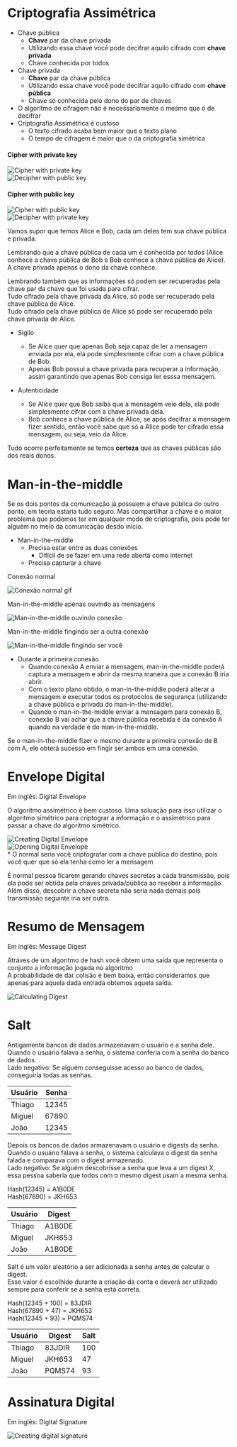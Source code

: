 
# Criptografia Assimétrica

* Chave pública
  * **Chave** par da chave privada
  * Utilizando essa chave você pode decifrar aquilo cifrado com **chave privada**
  * Chave conhecida por todos
* Chave privada
  * **Chave** par da chave pública
  * Utilizando essa chave você pode decifrar aquilo cifrado com **chave pública**
  * Chave só conhecida pelo dono do par de chaves
* O algoritmo de cifragem não é necessariamente o mesmo que o de decifrar
* Criptografia Assimétrica é custoso
  * O texto cifrado acaba bem maior que o texto plano
  * O tempo de cifragem é maior que o da criptografia simétrica

#### Cipher with private key
![Cipher with private key](privatekeycipher.jpg)  
![Decipher with public key](publickeydecipher.jpg)  

#### Cipher with public key
![Cipher with public key](publickeycipher.jpg)  
![Decipher with private key](privatekeydecipher.jpg)  

Vamos supor que temos Alice e Bob, cada um deles tem sua chave pública e privada.  

Lembrando que a chave pública de cada um é conhecida por todos (Alice conhece a chave pública de Bob e Bob conhece a chave pública de Alice). A chave privada apenas o dono da chave conhece.  

Lembrando também que as informações só podem ser recuperadas pela chave par da chave que foi usada para cifrar.  
Tudo cifrado pela chave privada da Alice, só pode ser recuperado pela chave pública de Alice.  
Tudo cifrado pela chave pública de Alice só pode ser recuperado pela chave privada de Alice.  

* Sigilo
  * Se Alice quer que apenas Bob seja capaz de ler a mensagem enviada por ela, ela pode simplesmente cifrar com a chave pública de Bob.  
  * Apenas Bob possui a chave privada para recuperar a informação, assim garantindo que apenas Bob consiga ler esssa mensagem.  

* Autenticidade
  * Se Alice quer que Bob saiba que a mensagem veio dela, ela pode simplesmente cifrar com a chave privada dela.  
  * Bob conhece a chave pública de Alice, se após decifrar a mensagem fizer sentido, então você sabe que só a Alice pode ter cifrado essa mensagem, ou seja, veio da Alice.  

Tudo ocorre perfeitamente se temos **certeza** que as chaves públicas são dos reais donos.  

# Man-in-the-middle
Se os dois pontos da comunicação já possuem a chave pública do outro ponto, em teoria estaria tudo seguro. Mas compartilhar a chave é o maior problema que podemos ter em qualquer modo de criptografia, pois pode ter alguém no meio da comunicação desdo início.  

* Man-in-the-middle
  * Precisa estar entre as duas conexões
    * Difícil de se fazer em uma rede aberta como internet
  * Precisa capturar a chave   

Conexão normal

![Conexão normal gif](normal.gif)  

Man-in-the-middle apenas ouvindo as mensagens  

![Man-in-the-middle ouvindo conexão](maninthemiddle.gif)  

Man-in-the-middle fingindo ser a outra conexão  

![Man-in-the-middle fingindo ser você](maninthemiddle2.gif)  

* Durante a primeira conexão  
  * Quando conexão A enviar a mensagem, man-in-the-middle poderá captura a mensagem e abrir da mesma maneira que a conexão B iria abrir.  
  * Com o texto plano obtido, o man-in-the-middle poderá alterar a mensagem e executar todos os protocolos de segurança (utilizando a chave pública e privada do man-in-the-middle).  
  * Quando o man-in-the-middle enviar a mensagem para conexão B, conexão B vai achar que a chave pública recebida é da conexão A quando na verdade é do man-in-the-middle.  

Se o man-in-the-middle fizer o mesmo durante a primeira conexão de B com A, ele obterá sucesso em fingir ser ambos em uma conexão.  

# Envelope Digital
Em inglês: Digital Envelope

O algoritmo assimétrico é bem custoso. Uma soluação para isso utilizar o algoritmo simétrico para criptograr a informação e o assimétrico para passar a chave do algoritmo simétrico.  

![Creating Digital Envelope](envelopedigital1.jpg)  
![Opening Digital Envelope](envelopedigital2.jpg)  
\* O normal seria você criptografar com a chave publica do destino, pois você quer que só ela tenha como ler a mensagem

É normal pessoa ficarem gerando chaves secretas a cada transmissão, pois ela pode ser obtida pela chaves privada/pública ao receber a informação.  
Além disso, descobrir a chave secreta não seria nada demais pois transmissão seguinte iria ser outra.  

# Resumo de Mensagem
Em inglês: Message Digest

Atráves de um algoritmo de hash você obtem uma saída que representa o conjunto a informação jogada no algoritmo  
A probabilidade de dar colisão é bem baixa, então consideramos que apenas para aquela dada entrada obtemos aquela saída.  

![Calculating Digest](digest.jpg)  

# Salt
Antigamente bancos de dados armazenavam o usuário e a senha dele. Quando o usuário falava a senha, o sistema conferia com a senha do banco de dados.  
Lado negativo: Se alguém conseguisse acesso ao banco de dados, conseguiria todas as senhas.  

| Usuário | Senha |
| ------- | ----- |
| Thiago  | 12345 |
| Miguel  | 67890 |
| João    | 12345 |

Depois os bancos de dados armazenavam o usuário e digests da senha. Quando o usuário falava a senha, o sistema calculava o digest da senha falada e comparava com o digest armazenado.  
Lado negativo: Se alguém descobrisse a senha que leva a um digest X, essa pessoa saberia que todos com o mesmo digest usam a mesma senha.  

Hash(12345) = A1B0DE  
Hash(67890) = JKH653  

| Usuário | Digest |
| ------- | ------ |
| Thiago  | A1B0DE |
| Miguel  | JKH653 |
| João    | A1B0DE |

Salt é um valor aleatório a ser adicionada a senha antes de calcular o digest.  
Esse valor é escolhido durante a criação da conta e deverá ser utilizado sempre para conferir se a senha está correta.  

Hash(12345 + 100) = 83JDIR  
Hash(67890 + 47) = JKH653  
Hash(12345 + 93) = PQMS74  

| Usuário | Digest | Salt |
| ------- | ------ | ---- |
| Thiago  | 83JDIR | 100  |
| Miguel  | JKH653 | 47   |
| João    | PQMS74 | 93   |

# Assinatura Digital
Em inglês: Digital Signature

![Creating digital signature](digitalsignature.jpg)  